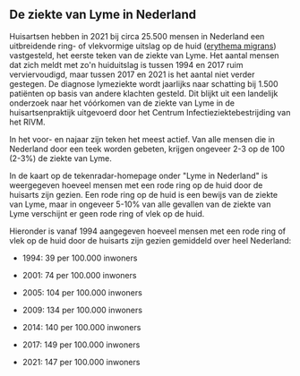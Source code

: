 ## De ziekte van Lyme in Nederland

Huisartsen hebben in 2021 bij circa 25.500 mensen in Nederland een uitbreidende ring- of vlekvormige uitslag op de huid ([erythema migrans](/informatie/erythema-migrans)) vastgesteld, het eerste teken van de ziekte van Lyme. Het aantal mensen dat zich meldt met zo'n huiduitslag is tussen 1994 en 2017 ruim verviervoudigd, maar tussen 2017 en 2021 is het aantal niet verder gestegen. De diagnose lymeziekte wordt jaarlijks naar schatting bij 1.500 patiënten op basis van andere klachten gesteld. Dit blijkt uit een landelijk onderzoek naar het vóórkomen van de ziekte van Lyme in de huisartsenpraktijk uitgevoerd door het Centrum Infectieziektebestrijding van het RIVM.

In het voor- en najaar zijn teken het meest actief. Van alle mensen die in Nederland door een teek worden gebeten, krijgen ongeveer 2-3 op de 100 (2-3%) de ziekte van Lyme.

In de kaart op de tekenradar-homepage onder "Lyme in Nederland" is weergegeven hoeveel mensen met een rode ring op de huid door de huisarts zijn gezien. Een rode ring op de huid is een bewijs van de ziekte van Lyme, maar in ongeveer 5-10% van alle gevallen van de ziekte van Lyme verschijnt er geen rode ring of vlek op de huid.

Hieronder is vanaf 1994 aangegeven hoeveel mensen met een rode ring of vlek op de huid door de huisarts zijn gezien gemiddeld over heel Nederland:

- 1994:   39 per 100.000 inwoners

- 2001:   74 per 100.000 inwoners

- 2005: 104 per 100.000 inwoners

- 2009: 134 per 100.000 inwoners

- 2014: 140 per 100.000 inwoners

- 2017: 149 per 100.000 inwoners

- 2021: 147 per 100.000 inwoners
